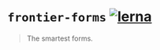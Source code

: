 # `frontier-forms` [![lerna](https://img.shields.io/badge/maintained%20with-lerna-cc00ff.svg)](https://lernajs.io/)


> The smartest forms.
